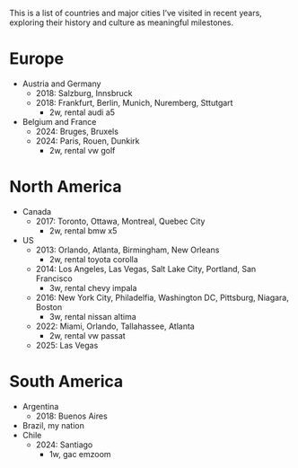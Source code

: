 This is a list of countries and major cities I’ve visited in recent years, exploring their history and culture as meaningful milestones.

# Europe
- Austria and Germany
    - 2018: Salzburg, Innsbruck
    - 2018: Frankfurt, Berlin, Munich, Nuremberg, Sttutgart
        - 2w, rental audi a5
- Belgium and France
    - 2024: Bruges, Bruxels      
    - 2024: Paris, Rouen, Dunkirk
        - 2w, rental vw golf

# North America
- Canada
    - 2017: Toronto, Ottawa, Montreal, Quebec City
        - 2w, rental bmw x5
- US
    - 2013: Orlando, Atlanta, Birmingham, New Orleans
        - 2w, rental toyota corolla
    - 2014: Los Angeles, Las Vegas, Salt Lake City, Portland, San Francisco
        - 3w, rental chevy impala
    - 2016: New York City, Philadelfia, Washington DC, Pittsburg, Niagara, Boston
        - 3w, rental nissan altima
    - 2022: Miami, Orlando, Tallahassee, Atlanta
        - 2w, rental vw passat
    - 2025: Las Vegas  
  
# South America
- Argentina
    - 2018: Buenos Aires
- Brazil, my nation
- Chile
    - 2024: Santiago
        - 1w, gac emzoom

